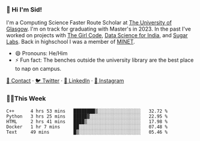 ### 👋 Hi I'm Sid!
I'm a Computing Science Faster Route Scholar at [The University of Glasgow](https://gla.ac.uk). I'm on track for graduating with Master's in 2023. In the past I've worked on projects with [The Girl Code](https://thegirlcode.co/), [Data Science for India](), and [Sugar Labs](https://sugarlabs.org/). Back in highschool I was a member of [MINET](https://minet.co/). 

- 😄 Pronouns: He/Him
- ⚡ Fun fact: The benches outside the university library are the best place to nap on campus.

[📇 Contact](https://sid.gg/) · [🐦 Twitter](https://twitter.com/scholaronroad) · [👔 LinkedIn](https://linkedin.com/in/sidhant-bhavnani) · [📸 Instagram](https://www.instagram.com/bhavnani.pvt/) 

### 👨‍💻This Week
<!--START_SECTION:waka-->
```text
C++      4 hrs 53 mins   ████████▒░░░░░░░░░░░░░░░░   32.72 % 
Python   3 hrs 25 mins   █████▓░░░░░░░░░░░░░░░░░░░   22.95 % 
HTML     2 hrs 41 mins   ████▒░░░░░░░░░░░░░░░░░░░░   17.98 % 
Docker   1 hr 7 mins     ██░░░░░░░░░░░░░░░░░░░░░░░   07.48 % 
Text     49 mins         █▒░░░░░░░░░░░░░░░░░░░░░░░   05.46 % 
```
<!--END_SECTION:waka-->
